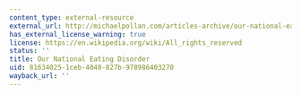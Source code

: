 ```yaml
---
content_type: external-resource
external_url: http://michaelpollan.com/articles-archive/our-national-eating-disorder/
has_external_license_warning: true
license: https://en.wikipedia.org/wiki/All_rights_reserved
status: ''
title: Our National Eating Disorder
uid: 81634025-1ceb-4040-827b-978986403270
wayback_url: ''
---
```


